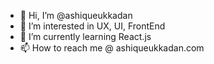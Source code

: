 - 👋 Hi, I’m @ashiqueukkadan
- 👀 I’m interested in UX, UI, FrontEnd
- 🌱 I’m currently learning React.js
- 📫 How to reach me @ ashiqueukkadan.com

<!---
ashiqueukkadan/ashiqueukkadan is a ✨ special ✨ repository because its `README.md` (this file) appears on your GitHub profile.
You can click the Preview link to take a look at your changes.
--->
